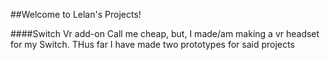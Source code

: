 ##Welcome to Lelan's Projects!

####Switch Vr add-on
Call me cheap, but, I made/am making a vr headset for my Switch. THus far I have made two prototypes for said projects

